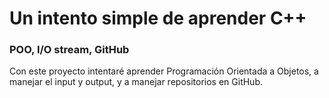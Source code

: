 # Un intento simple de aprender C++
### POO, I/O stream, GitHub
Con este proyecto intentaré aprender Programación Orientada a Objetos, a manejar el input y output, y a manejar repositorios en GitHub.
